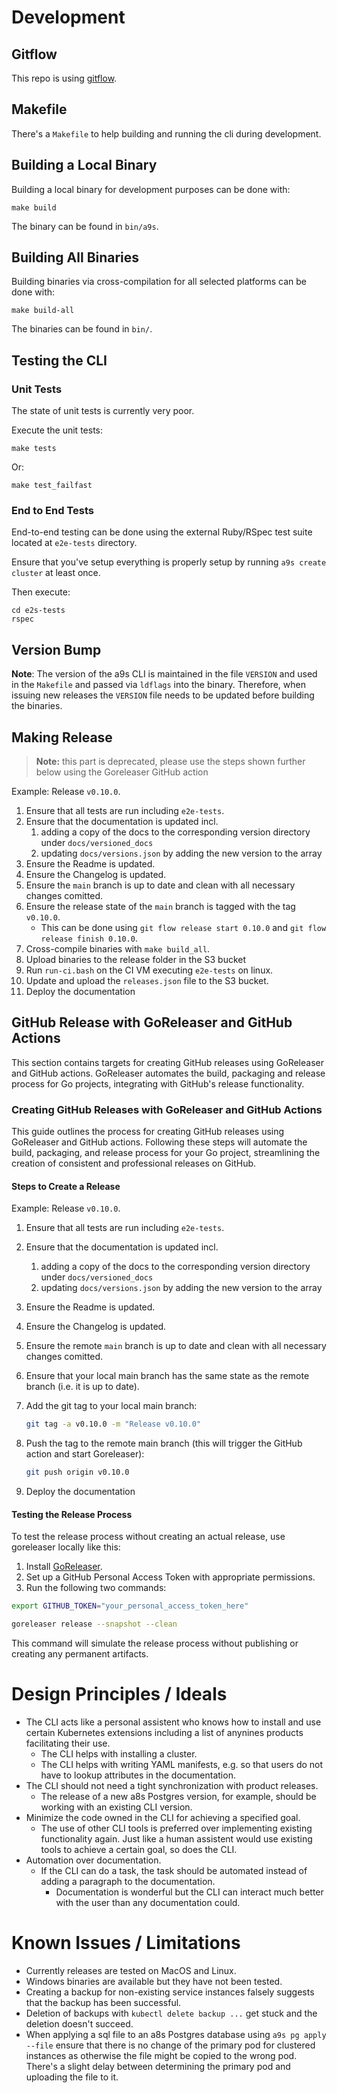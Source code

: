 # Development

## Gitflow

This repo is using [gitflow](https://nvie.com/posts/a-successful-git-branching-model/).

## Makefile

There's a `Makefile` to help building and running the cli during development.

## Building a Local Binary

Building a local binary for development purposes can be done with:

    make build

The binary can be found in `bin/a9s`.

## Building All Binaries

Building binaries via cross-compilation for all selected platforms can be done with:

    make build-all

The binaries can be found in `bin/`.

## Testing the CLI

### Unit Tests
The state of unit tests is currently very poor.

Execute the unit tests:

    make tests

Or:

    make test_failfast

### End to End Tests

End-to-end testing can be done using the external Ruby/RSpec test suite located at `e2e-tests` directory.

Ensure that you've setup everything is properly setup by running `a9s create cluster` at least once.

Then execute:

    cd e2s-tests
    rspec

## Version Bump

**Note**: The version of the a9s CLI is maintained in the file `VERSION` and used in the `Makefile` and passed via `ldflags` into the binary. Therefore, when issuing new releases the `VERSION` file needs to be updated before building the binaries.

## Making Release 
>**Note:** this part is deprecated, please use the steps shown further below using the Goreleaser GitHub action

Example: Release `v0.10.0`.

1. Ensure that all tests are run including `e2e-tests`.
1. Ensure that the documentation is updated incl. 
    1. adding a copy of the docs to the corresponding version directory under `docs/versioned_docs`
    2. updating `docs/versions.json` by adding the new version to the array
1. Ensure the Readme is updated.
1. Ensure the Changelog is updated.
1. Ensure the `main` branch is up to date and clean with all necessary changes comitted.
1. Ensure the release state of the `main` branch is tagged with the tag `v0.10.0`.
    * This can be done using `git flow release start 0.10.0` and `git flow release finish 0.10.0`.
1. Cross-compile binaries with `make build_all`.
1. Upload binaries to the release folder in the S3 bucket
1. Run `run-ci.bash` on the CI VM executing `e2e-tests` on linux.
1. Update and upload the `releases.json` file to the S3 bucket.
1. Deploy the documentation 

## GitHub Release with GoReleaser and GitHub Actions

This section contains targets for creating GitHub releases using GoReleaser and GitHub actions.
GoReleaser automates the build, packaging and release process for Go projects,
integrating with GitHub's release functionality.

### Creating GitHub Releases with GoReleaser and GitHub Actions

This guide outlines the process for creating GitHub releases using GoReleaser and GitHub actions.
Following these steps will automate the build, packaging, and release process
for your Go project, streamlining the creation of consistent and professional
releases on GitHub.

#### Steps to Create a Release

Example: Release `v0.10.0`.

1. Ensure that all tests are run including `e2e-tests`.
1. Ensure that the documentation is updated incl. 
    1. adding a copy of the docs to the corresponding version directory under `docs/versioned_docs`
    2. updating `docs/versions.json` by adding the new version to the array
1. Ensure the Readme is updated.
1. Ensure the Changelog is updated.
1. Ensure the remote `main` branch is up to date and clean with all necessary changes comitted.
1. Ensure that your local main branch has the same state as the remote branch (i.e. it is up to date).
1. Add the git tag to your local main branch:

    ```bash
    git tag -a v0.10.0 -m "Release v0.10.0"
    ```
1. Push the tag to the remote main branch (this will trigger the GitHub action and start Goreleaser):

    ```bash
    git push origin v0.10.0
    ```
1. Deploy the documentation 

#### Testing the Release Process

To test the release process without creating an actual release, use goreleaser locally like this:

1. Install [GoReleaser](https://goreleaser.com/). 
2. Set up a GitHub Personal Access Token with appropriate permissions.
3. Run the following two commands:
```bash
export GITHUB_TOKEN="your_personal_access_token_here"
```

```bash
goreleaser release --snapshot --clean
```

This command will simulate the release process without publishing or creating
any permanent artifacts.

# Design Principles / Ideals
* The CLI acts like a personal assistent who knows how to install and use certain Kubernetes extensions including a list of anynines products facilitating their use.
    * The CLI helps with installing a cluster.
    * The CLI helps with writing YAML manifests, e.g. so that users do not have to lookup attributes in the documentation.
* The CLI should not need a tight synchronization with product releases.
    * The release of a new a8s Postgres version, for example, should be working with an existing CLI version.
* Minimize the code owned in the CLI for achieving a specified goal.
    * The use of other CLI tools is preferred over implementing existing functionality again. Just like a human assistent would use existing tools to achieve a certain goal, so does the CLI.
* Automation over documentation.
    * If the CLI can do a task, the task should be automated instead of adding a paragraph to the documentation.
        * Documentation is wonderful but the CLI can interact much better with the user than any documentation could.

# Known Issues / Limitations
* Currently releases are tested on MacOS and Linux.
* Windows binaries are available but they have not been tested.
* Creating a backup for non-existing service instances falsely suggests that the backup has been successful.
* Deletion of backups with `kubectl delete backup ...` get stuck and the deletion doesn't succeed.
* When applying a sql file to an a8s Postgres database using `a9s pg apply --file` ensure that there is no change of the primary pod for clustered instances as otherwise the file might be copied to the wrong pod. There's a slight delay between determining the primary pod and uploading the file to it. 